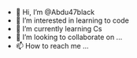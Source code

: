 - 👋 Hi, I’m @Abdu47black
- 👀 I’m interested in learning to code
- 🌱 I’m currently learning  Cs
- 💞️ I’m looking to collaborate on ...
- 📫 How to reach me ...

<!---
Abdu47black/Abdu47black is a ✨ special ✨ repository because its `README.md` (this file) appears on your GitHub profile.
You can click the Preview link to take a look at your changes.
--->

